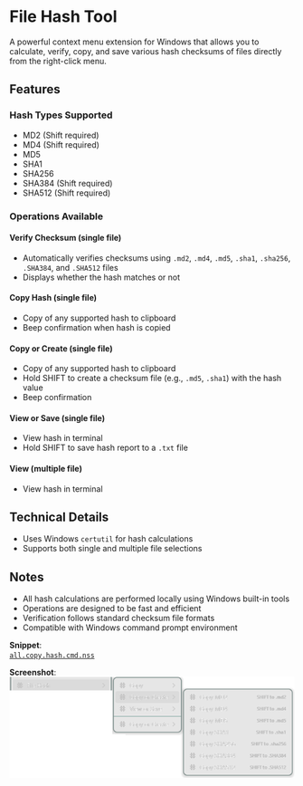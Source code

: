 # File Hash Tool

A powerful context menu extension for Windows that allows you to calculate, verify, copy, and save various hash checksums of files directly from the right-click menu.

## Features

### Hash Types Supported
- MD2 (Shift required)
- MD4 (Shift required)
- MD5
- SHA1
- SHA256
- SHA384 (Shift required)
- SHA512 (Shift required)

### Operations Available

#### Verify Checksum (single file)
- Automatically verifies checksums using `.md2`, `.md4`, `.md5`, `.sha1`, `.sha256`, `.SHA384`, and `.SHA512` files
- Displays whether the hash matches or not

#### Copy Hash (single file)
- Copy of any supported hash to clipboard
- Beep confirmation when hash is copied

#### Copy or Create (single file)
- Copy of any supported hash to clipboard
- Hold SHIFT to create a checksum file (e.g., `.md5`, `.sha1`) with the hash value
- Beep confirmation

#### View or Save (single file)
- View hash in terminal
- Hold SHIFT to save hash report to a `.txt` file

#### View (multiple file)
- View hash in terminal

## Technical Details

- Uses Windows `certutil` for hash calculations
- Supports both single and multiple file selections

## Notes
- All hash calculations are performed locally using Windows built-in tools
- Operations are designed to be fast and efficient
- Verification follows standard checksum file formats
- Compatible with Windows command prompt environment

**Snippet**:  
[`all.copy.hash.cmd.nss`](/ex3.multifunction/all.copy.hash.cmd.nss)

**Screenshot**:  
![File Hash Tool (CMD)](/ex3.multifunction/all.copy.hash.cmd.png)